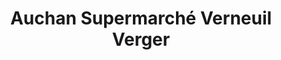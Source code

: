 ---
title: "Auchan Supermarché Verneuil Verger"
url: /verneuil-sur-seine/auchan-supermarche-verneuil-verger/
shop: Supermarkt
---